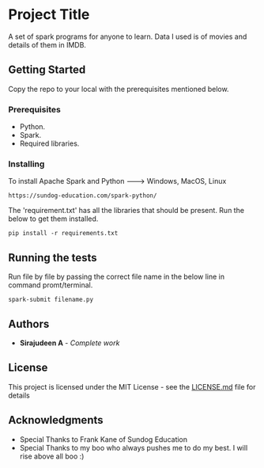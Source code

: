 # Project Title

A set of spark programs for anyone to learn. Data I used is of movies and details of them in IMDB.

## Getting Started

Copy the repo to your local with the prerequisites mentioned below.

### Prerequisites
 
 * Python.
 * Spark.
 * Required libraries.

### Installing

To install Apache Spark and Python ---> Windows, MacOS, Linux

```
https://sundog-education.com/spark-python/
```

The 'requirement.txt' has all the libraries that should be present. Run the below to get them installed.
 
```
pip install -r requirements.txt
```

## Running the tests

Run file by file by passing the correct file name in the below line in command promt/terminal.

```
spark-submit filename.py
```

## Authors

* **Sirajudeen A** - *Complete work* 

## License

This project is licensed under the MIT License - see the [LICENSE.md](LICENSE.md) file for details

## Acknowledgments

* Special Thanks to Frank Kane of Sundog Education 
* Special Thanks to my boo who always pushes me to do my best. I will rise above all boo :)


